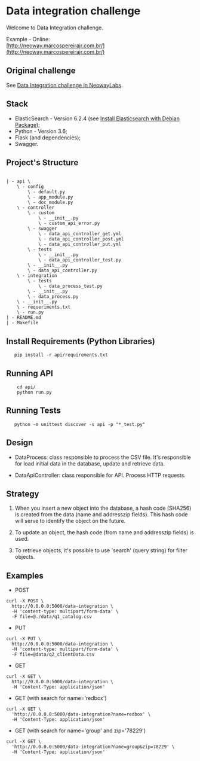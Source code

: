 # Data integration challenge

Welcome to Data Integration challenge.

Example - Online:  
[http://neoway.marcospereirajr.com.br/](http://neoway.marcospereirajr.com.br/)

## Original challenge

See [Data Integration challenge in NeowayLabs](https://github.com/NeowayLabs/data-integration-challenge).

## Stack 

- ElasticSearch - Version 6.2.4 (see [Install Elasticsearch with Debian Package](https://www.elastic.co/guide/en/elasticsearch/reference/current/deb.html));
- Python - Version 3.6;
- Flask (and dependencies);
- Swagger.


## Project's Structure
```

| - api \
    \ - config
        \ - default.py
        \ - app_module.py
        \ - doc_module.py
    \ - controller 
        \ - custom
            \ - __init__.py
            \ - custom_api_error.py
        \ - swagger
            \ - data_api_controller_get.yml
            \ - data_api_controller_post.yml
            \ - data_api_controller_put.yml
        \ - tests
            \ - __init__.py
            \ - data_api_controller_test.py
        \ - __init__.py
        \ - data_api_controller.py
    \ - integration
        \ - tests
            \ - data_process_test.py
        \ - __init__.py
        \ - data_process.py
    \ - __init__.py
    \ - requeriments.txt
    \ - run.py
| - README.md
| - Makefile

```

## Install Requirements (Python Libraries)

```
   pip install -r api/requirements.txt
```


## Running API

```
    cd api/
    python run.py
```

## Running Tests


```
   python -m unittest discover -s api -p "*_test.py"
```

## Design

* DataProcess: class responsible to process the CSV file. It's responsible for load initial data in the database,
update and retrieve data.

* DataApiController: class responsible for API. Process HTTP requests. 

## Strategy

1. When you insert a new object into the database, a hash code (SHA256) is created 
from the data (name and addresszip fields). This hash code will serve to identify the object on the future.

2. To update an object, the hash code (from name and addresszip fields) is used. 

3. To retrieve objects, it's possible to use 'search' (query string) for filter objects.


## Examples

* POST
```
curl -X POST \
  http://0.0.0.0:5000/data-integration \
  -H 'content-type: multipart/form-data' \
  -F file=@./data/q1_catalog.csv
```

* PUT 
```
curl -X PUT \
  http://0.0.0.0:5000/data-integration \
  -H 'content-type: multipart/form-data' \
  -F file=@data/q2_clientData.csv
```

* GET 

```
curl -X GET \
  http://0.0.0.0:5000/data-integration \
  -H 'Content-Type: application/json'
```

* GET (with search for name='redbox') 

```
curl -X GET \
  'http://0.0.0.0:5000/data-integration?name=redbox' \
  -H 'Content-Type: application/json'
```

* GET (with search for name='group' and zip='78229') 

```
curl -X GET \
  'http://0.0.0.0:5000/data-integration?name=group&zip=78229' \
  -H 'Content-Type: application/json'
```